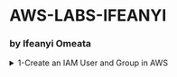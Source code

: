 # AWS-LABS-IFEANYI
### by Ifeanyi Omeata

<details>
  <summary> 1-Create an IAM User and Group in AWS</summary>
  <a href="https://youtu.be/svUj_aHjNVk" target="_blank"><img src="https://github.com/user-attachments/assets/fbb339e6-2832-45fd-8da5-33dd3a77a915" width="720" height="400" /></a>

  - [ ] **Open IAM Console**  
    - [ ] **Go to the AWS Management Console.**
    - [ ] **Enter "IAM" in the search bar and go to the IAM console.**
    - [ ] **Notice the IAM service is global and doesn't require region selection.**

</details>
